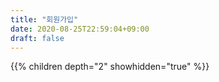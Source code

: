 ```yaml
---
title: "회원가입"
date: 2020-08-25T22:59:04+09:00
draft: false
---
```


{{% children depth="2" showhidden="true" %}}